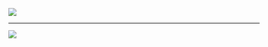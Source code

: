[![](https://img.shields.io/youtube/channel/subscribers/UCEG5sgFKieaUuHsu5VG-kBg?color=FFFFFF&style=for-the-badge)](https://www.youtube.com/channel/UCEG5sgFKieaUuHsu5VG-kBg)
___

![](https://komarev.com/ghpvc/?username=Owlvernyte&label=Views&color=FFFFFF&style=for-the-badge)
